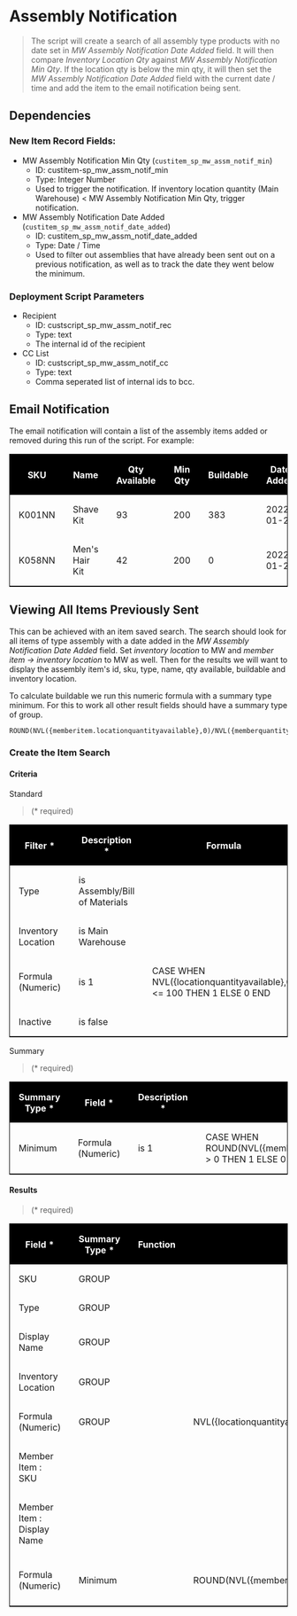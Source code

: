   <style>
    table {
      border-spacing: 0px;
      border: 1px solid #000;
    }

    table tr:nth-child(1) {
      background-color: #000;
      color: #fff;
    }

    table td,
    table th {
      padding: 1em;
    }
  </style>

# Assembly Notification

> The script will create a search of all assembly type products with no date set in <em>MW Assembly Notification Date Added</em> field. It will then compare <em>Inventory Location Qty</em> against <em>MW Assembly Notification Min Qty</em>. If the location qty is below the min qty, it will then set the <em>MW Assembly Notification Date Added</em> field with the current date / time and add the item to the email notification being sent.

## Dependencies

### New Item Record Fields:

- MW Assembly Notification Min Qty (`custitem_sp_mw_assm_notif_min`)
  - ID: custitem-sp_mw_assm_notif_min
  - Type: Integer Number
  - Used to trigger the notification. If inventory location quantity (Main Warehouse) < MW Assembly Notification Min Qty, trigger notification.
- MW Assembly Notification Date Added (`custitem_sp_mw_assm_notif_date_added`)
  - ID: custitem_sp_mw_assm_notif_date_added
  - Type: Date / Time
  - Used to filter out assemblies that have already been sent out on a previous notification, as well as to track the date they went below the minimum.

### Deployment Script Parameters

- Recipient
  - ID: custscript_sp_mw_assm_notif_rec
  - Type: text
  - The internal id of the recipient
- CC List
  - ID: custscript_sp_mw_assm_notif_cc
  - Type: text
  - Comma seperated list of internal ids to bcc.

## Email Notification

The email notification will contain a list of the assembly items added or removed during this run of the script. For example:

<table>
  <tr>
    <th>SKU</th>
    <th>Name</th>
    <th>Qty Available</th>
    <th>Min Qty</th>
    <th>Buildable</th>
    <th>Date Added</th>
  </tr>
  <tr>
    <td>K001NN</td>
    <td>Shave Kit</td>
    <td>93</td>
    <td>200</td>
    <td>383</td>
    <td>2022-01-26</td>
  </tr>
  <tr>
    <td>K058NN</td>
    <td>Men's Hair Kit</td>
    <td>42</td>
    <td>200</td>
    <td>0</td>
    <td>2022-01-26</td>
  </tr>
</table>

## Viewing All Items Previously Sent

This can be achieved with an item saved search. The search should look for all items of type assembly with a date added in the <em>MW Assembly Notification Date Added</em> field. Set <em>inventory location</em> to MW and <em>member item -> inventory location</em> to MW as well. Then for the results we will want to display the assembly item's id, sku, type, name, qty available, buildable and inventory location.

To calculate buildable we run this numeric formula with a summary type minimum. For this to work all other result fields should have a summary type of group.

```
ROUND(NVL({memberitem.locationquantityavailable},0)/NVL({memberquantity},0),0)
```

### Create the Item Search

#### Criteria

Standard

> (\* required)

<table>
  <tr>
    <th>Filter *</th>
    <th>Description *</th>
    <th>Formula</th>
  </tr>
  <tr>
    <td>Type</td>
    <td>is Assembly/Bill of Materials</td>
    <td></td>
  </tr>
  <tr>
    <td>Inventory Location</td>
    <td>is Main Warehouse</td>
    <td></td>
  </tr>
  <tr>
    <td>Formula (Numeric)</td>
    <td>is 1</td>
    <td>CASE WHEN NVL({locationquantityavailable},0) <= 100 THEN 1 ELSE 0 END</td>
  </tr>
  <tr>
    <td>Inactive</td>
    <td>is false</td>
    <td></td>
  </tr>
</table>

Summary

> (\* required)

<table>
  <tr>
    <th>Summary Type *</th>
    <th>Field *</th>
    <th>Description *</th>
    <th>Formula</th>
  </tr>
  <tr>
    <td>Minimum</td>
    <td>Formula (Numeric)</td>
    <td>is 1</td>
    <td>CASE WHEN ROUND(NVL({memberitem.locationquantityavailable},0)/NVL({memberquantity},0),0) > 0 THEN 1 ELSE 0 END</td>
  </tr>
</table>

#### Results

> (\* required)

<table>
  <tr>
    <th>Field *</th>
    <th>Summary Type *</th>
    <th>Function</th>
    <th>Formula</th>
    <th>Custom Label</th>
    <th>Summary Label</th>
  </tr>
  <tr>
    <td>SKU</td>
    <td>GROUP</td>
    <td></td>
    <td></td>
    <td>SKU</td>
    <td></td>
  </tr>
  <tr>
    <td>Type</td>
    <td>GROUP</td>
    <td></td>
    <td></td>
    <td></td>
    <td></td>
  </tr>
  <tr>
    <td>Display Name</td>
    <td>GROUP</td>
    <td></td>
    <td></td>
    <td></td>
    <td></td>
  </tr>
  <tr>
    <td>Inventory Location</td>
    <td>GROUP</td>
    <td></td>
    <td></td>
    <td></td>
    <td></td>
  </tr>
  <tr>
    <td>Formula (Numeric)</td>
    <td>GROUP</td>
    <td></td>
    <td>NVL({locationquantityavailable, 0})</td>
    <td>Location Available</td>
    <td></td>
  </tr>
  <tr>
    <td>Member Item : SKU</td>
    <td></td>
    <td></td>
    <td></td>
    <td>Member Item SKU</td>
    <td></td>
  </tr>
  <tr>
    <td>Member Item : Display Name</td>
    <td></td>
    <td></td>
    <td></td>
    <td>Member Item Display Name</td>
    <td></td>
  </tr>
  <tr>
    <td>Formula (Numeric)</td>
    <td>Minimum</td>
    <td></td>
    <td>ROUND(NVL({memberitem.locationquantityavailable},0)/NVL({memberquantity},0),0)</td>
    <td>Member Item Available</td>
    <td>Buildable</td>
  </tr>
</table>
